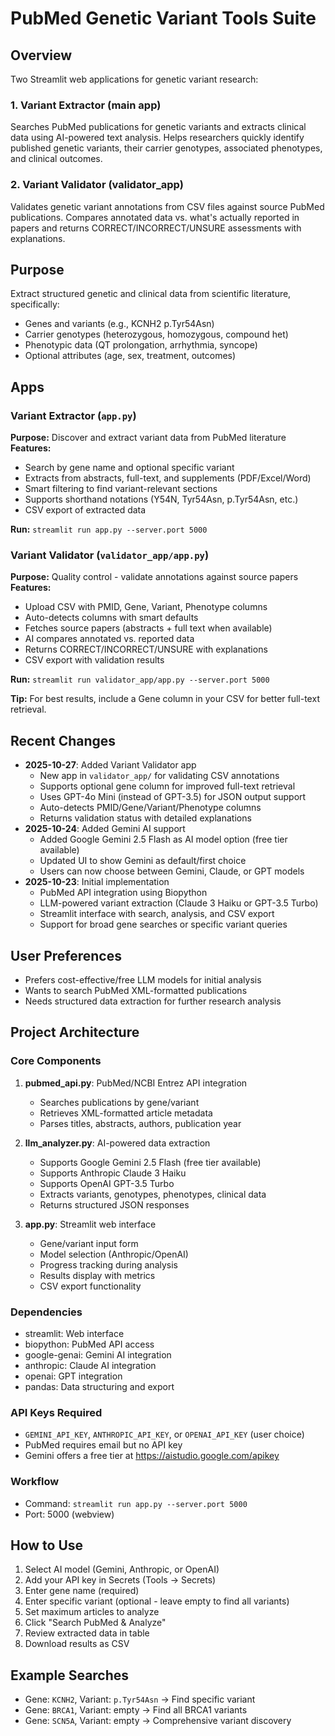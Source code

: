 # PubMed Genetic Variant Tools Suite

## Overview
Two Streamlit web applications for genetic variant research:

### 1. Variant Extractor (main app)
Searches PubMed publications for genetic variants and extracts clinical data using AI-powered text analysis. Helps researchers quickly identify published genetic variants, their carrier genotypes, associated phenotypes, and clinical outcomes.

### 2. Variant Validator (validator_app)
Validates genetic variant annotations from CSV files against source PubMed publications. Compares annotated data vs. what's actually reported in papers and returns CORRECT/INCORRECT/UNSURE assessments with explanations.

## Purpose
Extract structured genetic and clinical data from scientific literature, specifically:
- Genes and variants (e.g., KCNH2 p.Tyr54Asn)
- Carrier genotypes (heterozygous, homozygous, compound het)
- Phenotypic data (QT prolongation, arrhythmia, syncope)
- Optional attributes (age, sex, treatment, outcomes)

## Apps

### Variant Extractor (`app.py`)
**Purpose:** Discover and extract variant data from PubMed literature
**Features:**
- Search by gene name and optional specific variant
- Extracts from abstracts, full-text, and supplements (PDF/Excel/Word)
- Smart filtering to find variant-relevant sections
- Supports shorthand notations (Y54N, Tyr54Asn, p.Tyr54Asn, etc.)
- CSV export of extracted data

**Run:** `streamlit run app.py --server.port 5000`

### Variant Validator (`validator_app/app.py`)
**Purpose:** Quality control - validate annotations against source papers
**Features:**
- Upload CSV with PMID, Gene, Variant, Phenotype columns
- Auto-detects columns with smart defaults
- Fetches source papers (abstracts + full text when available)
- AI compares annotated vs. reported data
- Returns CORRECT/INCORRECT/UNSURE with explanations
- CSV export with validation results

**Run:** `streamlit run validator_app/app.py --server.port 5000`

**Tip:** For best results, include a Gene column in your CSV for better full-text retrieval.

## Recent Changes
- **2025-10-27**: Added Variant Validator app
  - New app in `validator_app/` for validating CSV annotations
  - Supports optional gene column for improved full-text retrieval
  - Uses GPT-4o Mini (instead of GPT-3.5) for JSON output support
  - Auto-detects PMID/Gene/Variant/Phenotype columns
  - Returns validation status with detailed explanations
- **2025-10-24**: Added Gemini AI support
  - Added Google Gemini 2.5 Flash as AI model option (free tier available)
  - Updated UI to show Gemini as default/first choice
  - Users can now choose between Gemini, Claude, or GPT models
- **2025-10-23**: Initial implementation
  - PubMed API integration using Biopython
  - LLM-powered variant extraction (Claude 3 Haiku or GPT-3.5 Turbo)
  - Streamlit interface with search, analysis, and CSV export
  - Support for broad gene searches or specific variant queries

## User Preferences
- Prefers cost-effective/free LLM models for initial analysis
- Wants to search PubMed XML-formatted publications
- Needs structured data extraction for further research analysis

## Project Architecture

### Core Components
1. **pubmed_api.py**: PubMed/NCBI Entrez API integration
   - Searches publications by gene/variant
   - Retrieves XML-formatted article metadata
   - Parses titles, abstracts, authors, publication year

2. **llm_analyzer.py**: AI-powered data extraction
   - Supports Google Gemini 2.5 Flash (free tier available)
   - Supports Anthropic Claude 3 Haiku
   - Supports OpenAI GPT-3.5 Turbo
   - Extracts variants, genotypes, phenotypes, clinical data
   - Returns structured JSON responses

3. **app.py**: Streamlit web interface
   - Gene/variant input form
   - Model selection (Anthropic/OpenAI)
   - Progress tracking during analysis
   - Results display with metrics
   - CSV export functionality

### Dependencies
- streamlit: Web interface
- biopython: PubMed API access
- google-genai: Gemini AI integration
- anthropic: Claude AI integration
- openai: GPT integration
- pandas: Data structuring and export

### API Keys Required
- `GEMINI_API_KEY`, `ANTHROPIC_API_KEY`, or `OPENAI_API_KEY` (user choice)
- PubMed requires email but no API key
- Gemini offers a free tier at https://aistudio.google.com/apikey

### Workflow
- Command: `streamlit run app.py --server.port 5000`
- Port: 5000 (webview)

## How to Use
1. Select AI model (Gemini, Anthropic, or OpenAI)
2. Add your API key in Secrets (Tools → Secrets)
3. Enter gene name (required)
4. Enter specific variant (optional - leave empty to find all variants)
5. Set maximum articles to analyze
6. Click "Search PubMed & Analyze"
7. Review extracted data in table
8. Download results as CSV

## Example Searches
- Gene: `KCNH2`, Variant: `p.Tyr54Asn` → Find specific variant
- Gene: `BRCA1`, Variant: empty → Find all BRCA1 variants
- Gene: `SCN5A`, Variant: empty → Comprehensive variant discovery
